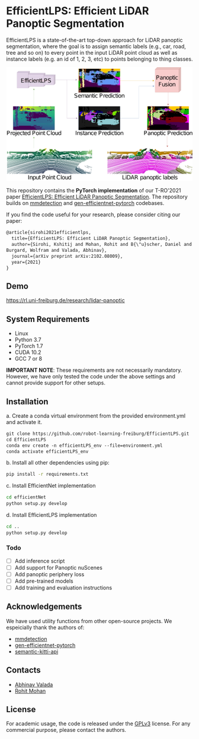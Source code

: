 # EfficientLPS: Efficient LiDAR Panoptic Segmentation
EfficientLPS is a state-of-the-art top-down approach for LiDAR panoptic segmentation, where the goal is to assign semantic labels (e.g., car, road, tree and so on) to every point in the input LiDAR point cloud as well as instance labels (e.g. an id of 1, 2, 3, etc) to points belonging to thing classes.

![Illustration of EfficientLPS](/images/intro.png)

This repository contains the **PyTorch implementation** of our T-RO'2021 paper [EfficientLPS: Efficient LiDAR Panoptic Segmentation](https://arxiv.org/abs/2102.08009). The repository builds on [mmdetection](https://github.com/open-mmlab/mmdetection) and [gen-efficientnet-pytorch](https://github.com/rwightman/gen-efficientnet-pytorch) codebases.

If you find the code useful for your research, please consider citing our paper:
```
@article{sirohi2021efficientlps,
  title={EfficientLPS: Efficient LiDAR Panoptic Segmentation},
  author={Sirohi, Kshitij and Mohan, Rohit and B{\"u}scher, Daniel and Burgard, Wolfram and Valada, Abhinav},
  journal={arXiv preprint arXiv:2102.08009},
  year={2021}
}
```
## Demo
https://rl.uni-freiburg.de/research/lidar-panoptic

## System Requirements
* Linux 
* Python 3.7
* PyTorch 1.7
* CUDA 10.2
* GCC 7 or 8

**IMPORTANT NOTE**: These requirements are not necessarily mandatory. However, we have only tested the code under the above settings and cannot provide support for other setups.

## Installation
a. Create a conda virtual environment from the provided environment.yml and activate it.
```shell
git clone https://github.com/robot-learning-freiburg/EfficientLPS.git
cd EfficientLPS
conda env create -n efficientLPS_env --file=environment.yml
conda activate efficientLPS_env
```
b. Install all other dependencies using pip:
```bash
pip install -r requirements.txt
```
c. Install EfficientNet implementation
```bash
cd efficientNet
python setup.py develop
```
d. Install EfficientLPS implementation
```bash
cd ..
python setup.py develop
```

### Todo

- [ ] Add inference script  
- [ ] Add support for Panoptic nuScenes  
- [ ] Add panoptic periphery loss
- [ ] Add pre-trained models
- [ ] Add training and evaluation instructions

## Acknowledgements
We have used utility functions from other open-source projects. We espeicially thank the authors of:
- [mmdetection](https://github.com/open-mmlab/mmdetection)
- [gen-efficientnet-pytorch](https://github.com/rwightman/gen-efficientnet-pytorch)
- [semantic-kitti-api](https://github.com/PRBonn/semantic-kitti-api)

## Contacts
* [Abhinav Valada](https://rl.uni-freiburg.de/people/valada)
* [Rohit Mohan](https://github.com/mohan1914)

## License
For academic usage, the code is released under the [GPLv3](https://www.gnu.org/licenses/gpl-3.0.en.html) license. For any commercial purpose, please contact the authors.
